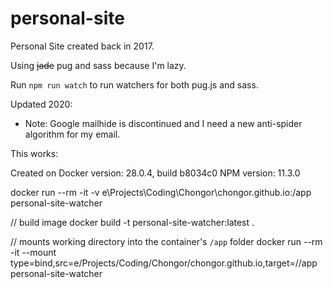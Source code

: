 # personal-site
Personal Site created back in 2017.

Using ~~jade~~ pug and sass because I'm lazy.

Run `npm run watch` to run watchers for both pug.js and sass.

Updated 2020:
- Note: Google mailhide is discontinued and I need a new anti-spider algorithm for my email.

This works:

Created on Docker version: 28.0.4, build b8034c0
NPM version: 11.3.0

docker run --rm -it -v e\Projects\Coding\Chongor\chongor.github.io:/app personal-site-watcher

// build image
docker build -t personal-site-watcher:latest .

// mounts working directory into the container's `/app` folder
docker run --rm -it --mount type=bind,src=e/Projects/Coding/Chongor/chongor.github.io,target=//app personal-site-watcher
